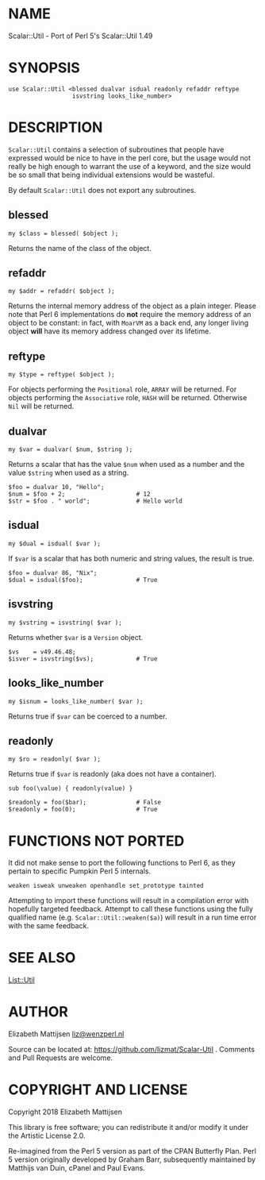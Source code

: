 NAME
====

Scalar::Util - Port of Perl 5's Scalar::Util 1.49

SYNOPSIS
========

    use Scalar::Util <blessed dualvar isdual readonly refaddr reftype
                      isvstring looks_like_number>

DESCRIPTION
===========

`Scalar::Util` contains a selection of subroutines that people have expressed would be nice to have in the perl core, but the usage would not really be high enough to warrant the use of a keyword, and the size would be so small that being individual extensions would be wasteful.

By default `Scalar::Util` does not export any subroutines.

blessed
-------

    my $class = blessed( $object );

Returns the name of the class of the object.

refaddr
-------

    my $addr = refaddr( $object );

Returns the internal memory address of the object as a plain integer. Please note that Perl 6 implementations do **not** require the memory address of an object to be constant: in fact, with `MoarVM` as a back end, any longer living object **will** have its memory address changed over its lifetime.

reftype
-------

    my $type = reftype( $object );

For objects performing the `Positional` role, `ARRAY` will be returned. For objects performing the `Associative` role, `HASH` will be returned. Otherwise `Nil` will be returned.

dualvar
-------

    my $var = dualvar( $num, $string );

Returns a scalar that has the value `$num` when used as a number and the value `$string` when used as a string.

    $foo = dualvar 10, "Hello";
    $num = $foo + 2;                    # 12
    $str = $foo . " world";             # Hello world

isdual
------

    my $dual = isdual( $var );

If `$var` is a scalar that has both numeric and string values, the result is true.

    $foo = dualvar 86, "Nix";
    $dual = isdual($foo);               # True

isvstring
---------

    my $vstring = isvstring( $var );

Returns whether `$var` is a `Version` object.

    $vs    = v49.46.48;
    $isver = isvstring($vs);            # True

looks_like_number
-----------------

    my $isnum = looks_like_number( $var );

Returns true if `$var` can be coerced to a number.

readonly
--------

    my $ro = readonly( $var );

Returns true if `$var` is readonly (aka does not have a container).

    sub foo(\value) { readonly(value) }

    $readonly = foo($bar);              # False
    $readonly = foo(0);                 # True

FUNCTIONS NOT PORTED
====================

It did not make sense to port the following functions to Perl 6, as they pertain to specific Pumpkin Perl 5 internals.

    weaken isweak unweaken openhandle set_prototype tainted

Attempting to import these functions will result in a compilation error with hopefully targeted feedback. Attempt to call these functions using the fully qualified name (e.g. `Scalar::Util::weaken($a)`) will result in a run time error with the same feedback.

SEE ALSO
========

[List::Util](List::Util)

AUTHOR
======

Elizabeth Mattijsen <liz@wenzperl.nl>

Source can be located at: https://github.com/lizmat/Scalar-Util . Comments and Pull Requests are welcome.

COPYRIGHT AND LICENSE
=====================

Copyright 2018 Elizabeth Mattijsen

This library is free software; you can redistribute it and/or modify it under the Artistic License 2.0.

Re-imagined from the Perl 5 version as part of the CPAN Butterfly Plan. Perl 5 version originally developed by Graham Barr, subsequently maintained by Matthijs van Duin, cPanel and Paul Evans.

